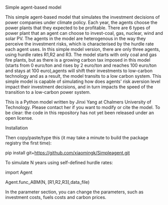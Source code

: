 Simple agent-based model

This simple agent-based model that simulates the investment decisions of power companies under climate policy. Each year, the agents choose the power plants that they expected to be profitable. There are 6 types of power plant that an agent can choose to invest-coal, gas, nuclear, wind and solar PV. The agents in the model are heterogenous in the way they perceive the investment risks, which is characterised by the hurdle rate each agent uses. In this simple model version, there are only three agents, using hurdle rates R1,R2 and R3.
The model starts with only coal and gas fire plants, but as there is a growing carbon tax imposed in this model (starts from 0 euro/ton and rises by 2 euro/ton and reaches 100 euro/ton and stays at 100 euro),agents will shift their investments to low-carbon technology and as a result, the model transits to a low carbon system.
This simple model is capable of simulating how does agents' risk aversion level impact their investment decisions, and in turn impacts the speed of the transition to a low-carbon power system.

This is a Python model written by Jinxi Yang at Chalmers University of Technology. Please contact her if you want to modify or cite the model. To be clear: the code in this repository has not yet been released under an open license.

Installation

Then copy/paste/type this (it may take a minute to build the package registry the first time):

pip install git+https://github.com/xiaomingk/Simpleagent.git

To simulate N years using self-defined hurdle rates:

import Agent

Agent.func_ABM(N, [R1,R2,R3],data_file)

In the parameter section, you can change the parameters, such as investment costs, fuels costs and carbon prices.
